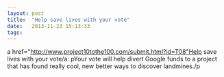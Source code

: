 ```yaml
---
layout: post
title:  "Help save lives with your vote"
date:   2013-11-23 15:13:33
tags:   
---
```


a href="http://www.project10tothe100.com/submit.html?id=T08"Help save lives with your vote/a: pYour vote will help divert Google funds to a project that has found really cool, new  better ways to discover landmines./p
